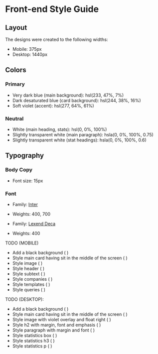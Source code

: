 # Front-end Style Guide

## Layout

The designs were created to the following widths:

- Mobile: 375px
- Desktop: 1440px

## Colors

### Primary

- Very dark blue (main background): hsl(233, 47%, 7%)
- Dark desaturated blue (card background): hsl(244, 38%, 16%)
- Soft violet (accent): hsl(277, 64%, 61%)

### Neutral

- White (main heading, stats): hsl(0, 0%, 100%)
- Slightly transparent white (main paragraph): hsla(0, 0%, 100%, 0.75)
- Slightly transparent white (stat headings): hsla(0, 0%, 100%, 0.6)

## Typography

### Body Copy

- Font size: 15px

### Font

- Family: [Inter](https://fonts.google.com/specimen/Inter)
- Weights: 400, 700

- Family: [Lexend Deca](https://fonts.google.com/specimen/Lexend+Deca)
- Weights: 400

TODO (MOBILE)

- Add a black background ( )
- Style main card having sit in the middle of the screen ( )
- Style image ( )
- Style header ( )
- Style subtext ( )
- Style companies ( )
- Style templates ( )
- Style queries ( )

TODO (DESKTOP):

- Add a black background ( )
- Style main card having sit in the middle of the screen ( )
- Style image with violet overlay and float right ( )
- Style h2 with margin, font and emphasis ( )
- Style paragraph with margin and font ( )
- Style statistics box ( )
- Style statistics h3 ( )
- Style statistics p ( )
